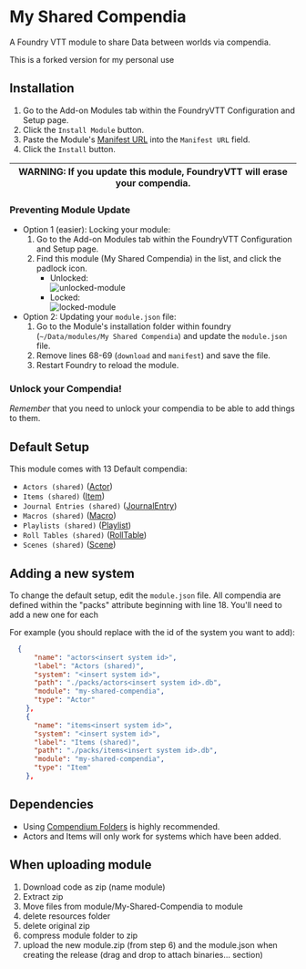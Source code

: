 # My Shared Compendia

A Foundry VTT module to share Data between worlds via compendia.

This is a forked version for my personal use

## Installation

1. Go to the Add-on Modules tab within the FoundryVTT Configuration and Setup page.
2. Click the `Install Module` button.
3. Paste the Module's [Manifest URL](https://github.com/stschoelzel/My-Shared-Compendia/releases/download/v1.2.0/module.json)
   into the `Manifest URL` field.
4. Click the `Install` button.

| WARNING: If you update this module, FoundryVTT will erase your compendia. |
| ------------------------------------------------------------------------- |

### Preventing Module Update

- Option 1 (easier): Locking your module:
  1. Go to the Add-on Modules tab within the FoundryVTT Configuration and Setup page.
  2. Find this module (My Shared Compendia) in the list, and click the padlock icon.
     - Unlocked:  
       ![unlocked-module](resources/images/unlocked-module.webp)
     - Locked:  
       ![locked-module](resources/images/locked-module.webp)
- Option 2: Updating your `module.json` file:
  1. Go to the Module's installation folder within foundry (`~/Data/modules/My Shared Compendia`) and update the `module.json` file.
  2. Remove lines 68-69 (`download` and `manifest`) and save the file.
  3. Restart Foundry to reload the module.

### Unlock your Compendia!

_Remember_ that you need to unlock your compendia to be able to add things to them.

## Default Setup

This module comes with 13 Default compendia:

- `Actors (shared)` ([Actor](https://foundryvtt.com/article/actors/))
- `Items (shared)` ([Item](https://foundryvtt.com/article/items/))
- `Journal Entries (shared)` ([JournalEntry](https://foundryvtt.com/article/journal/))
- `Macros (shared)` ([Macro](https://foundryvtt.com/article/macros/))
- `Playlists (shared)` ([Playlist](https://foundryvtt.com/article/playlists/))
- `Roll Tables (shared)` ([RollTable](https://foundryvtt.com/article/roll-tables/))
- `Scenes (shared)` ([Scene](https://foundryvtt.com/article/scenes/))

## Adding a new system

To change the default setup, edit the `module.json` file. All compendia are defined within the "packs" attribute beginning with line 18. You'll need to add a new one for each 

For example (you should replace <insert system id> with the id of the system you want to add):

```json
  {
      "name": "actors<insert system id>",
      "label": "Actors (shared)",
      "system": "<insert system id>",
      "path": "./packs/actors<insert system id>.db",
      "module": "my-shared-compendia",
      "type": "Actor"
    },
    {
      "name": "items<insert system id>",
      "system": "<insert system id>",
      "label": "Items (shared)",
      "path": "./packs/items<insert system id>.db",
      "module": "my-shared-compendia",
      "type": "Item"
    },
```

## Dependencies
- Using [Compendium Folders](https://github.com/earlSt1/vtt-compendium-folders) is highly recommended.
- Actors and Items will only work for systems which have been added.

## When uploading module
1) Download code as zip (name module)
2) Extract zip
3) Move files from module/My-Shared-Compendia to module
4) delete resources folder
5) delete original zip
6) compress module folder to zip
7) upload the new module.zip (from step 6) and the module.json when creating the release (drag and drop to attach binaries... section)
